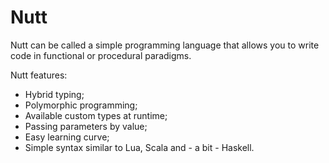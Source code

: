 # Nutt

Nutt can be called a simple programming language that allows you to write code in functional or procedural paradigms.

Nutt features:

- Hybrid typing;
- Polymorphic programming;
- Available custom types at runtime;
- Passing parameters by value;
- Easy learning curve;
- Simple syntax similar to Lua, Scala and - a bit - Haskell.